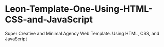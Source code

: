 # Leon-Template-One-Using-HTML-CSS-and-JavaScript
Super Creative and Minimal Agency Web Template. Using HTML, CSS, and JavaScript
